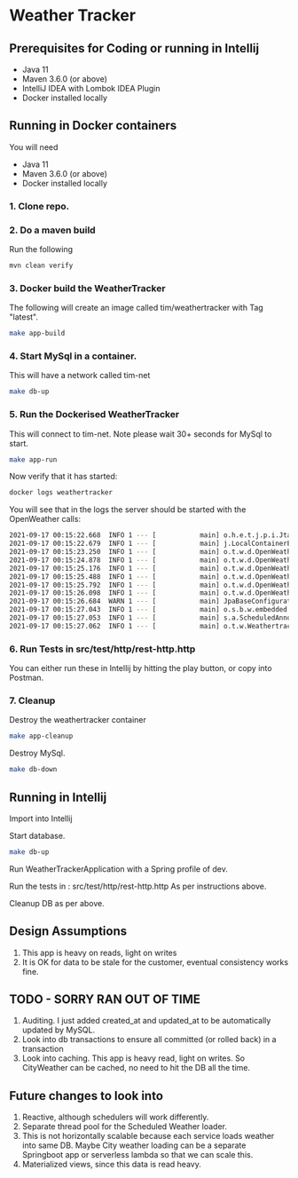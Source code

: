 # Weather Tracker

## Prerequisites for Coding or running in Intellij

- Java 11
- Maven 3.6.0 (or above)
- IntelliJ IDEA with Lombok IDEA Plugin
- Docker installed locally

## Running in Docker containers
You will need 
- Java 11
- Maven 3.6.0 (or above)
- Docker installed locally

### 1. Clone repo.

### 2. Do a maven build
Run the following
```bash
mvn clean verify
```

### 3. Docker build the WeatherTracker
The following will create an image called tim/weathertracker with Tag "latest".

```bash
make app-build
```

### 4. Start MySql in a container.
This will have a network called tim-net
```bash
make db-up
```

### 5. Run the Dockerised WeatherTracker
This will connect to tim-net. Note please wait 30+ seconds for MySql to start.
```bash
make app-run
```

Now verify that it has started:
```bash
docker logs weathertracker
```

You will see that in the logs the server should be started with the OpenWeather calls:
```bash
2021-09-17 00:15:22.668  INFO 1 --- [           main] o.h.e.t.j.p.i.JtaPlatformInitiator       : HHH000490: Using JtaPlatform implementation: [org.hibernate.engine.transaction.jta.platform.internal.NoJtaPlatform]
2021-09-17 00:15:22.679  INFO 1 --- [           main] j.LocalContainerEntityManagerFactoryBean : Initialized JPA EntityManagerFactory for persistence unit 'default'
2021-09-17 00:15:23.250  INFO 1 --- [           main] o.t.w.d.OpenWeatherClientImpl            : OpenWeatherUri https://api.openweathermap.org/data/2.5/weather?APPID=2a5fb3ca31cc264d05fa69eeadd72ef8&q=SYDNEY,AU&units=metric
2021-09-17 00:15:24.878  INFO 1 --- [           main] o.t.w.d.OpenWeatherClientImpl            : OpenWeatherUri https://api.openweathermap.org/data/2.5/weather?APPID=2a5fb3ca31cc264d05fa69eeadd72ef8&q=BRISBANE,AU&units=metric
2021-09-17 00:15:25.176  INFO 1 --- [           main] o.t.w.d.OpenWeatherClientImpl            : OpenWeatherUri https://api.openweathermap.org/data/2.5/weather?APPID=2a5fb3ca31cc264d05fa69eeadd72ef8&q=ADELAIDE,AU&units=metric
2021-09-17 00:15:25.488  INFO 1 --- [           main] o.t.w.d.OpenWeatherClientImpl            : OpenWeatherUri https://api.openweathermap.org/data/2.5/weather?APPID=2a5fb3ca31cc264d05fa69eeadd72ef8&q=CANBERRA,AU&units=metric
2021-09-17 00:15:25.792  INFO 1 --- [           main] o.t.w.d.OpenWeatherClientImpl            : OpenWeatherUri https://api.openweathermap.org/data/2.5/weather?APPID=2a5fb3ca31cc264d05fa69eeadd72ef8&q=PERTH,AU&units=metric
2021-09-17 00:15:26.098  INFO 1 --- [           main] o.t.w.d.OpenWeatherClientImpl            : OpenWeatherUri https://api.openweathermap.org/data/2.5/weather?APPID=2a5fb3ca31cc264d05fa69eeadd72ef8&q=DARWIN,AU&units=metric
2021-09-17 00:15:26.684  WARN 1 --- [           main] JpaBaseConfiguration$JpaWebConfiguration : spring.jpa.open-in-view is enabled by default. Therefore, database queries may be performed during view rendering. Explicitly configure spring.jpa.open-in-view to disable this warning
2021-09-17 00:15:27.043  INFO 1 --- [           main] o.s.b.w.embedded.tomcat.TomcatWebServer  : Tomcat started on port(s): 8080 (http) with context path '/weather'
2021-09-17 00:15:27.053  INFO 1 --- [           main] s.a.ScheduledAnnotationBeanPostProcessor : No TaskScheduler/ScheduledExecutorService bean found for scheduled processing
2021-09-17 00:15:27.062  INFO 1 --- [           main] o.t.w.WeathertrackerApplication          : Started WeathertrackerApplication in 9.994 seconds (JVM running for 10.707)
```



### 6. Run Tests in src/test/http/rest-http.http
You can either run these in Intellij by hitting the play button, or copy into Postman.


### 7. Cleanup

Destroy the weathertracker container
```bash
make app-cleanup
```

Destroy MySql.

```bash
make db-down
```

## Running in Intellij
Import into Intellij

Start database.
```bash
make db-up
```
Run WeatherTrackerApplication with a Spring profile of dev.

Run the tests in : src/test/http/rest-http.http
As per instructions above.

Cleanup DB as per above.


## Design Assumptions 
1. This app is heavy on reads, light on writes
2. It is OK for data to be stale for the customer, eventual consistency works fine.

## TODO - SORRY RAN OUT OF TIME
1. Auditing. I just added created_at and updated_at to be automatically updated by MySQL.
2. Look into db transactions to ensure all committed (or rolled back) in a transaction
3. Look into caching. This app is heavy read, light on writes. So CityWeather can be cached, no need to hit the DB all the time.

## Future changes to look into
1. Reactive, although schedulers will work differently.
2. Separate thread pool for the Scheduled Weather loader. 
3. This is not horizontally scalable because each service loads weather into same DB. Maybe City weather loading can be a separate Springboot app or serverless lambda so that we can scale this.
4. Materialized views, since this data is read heavy.